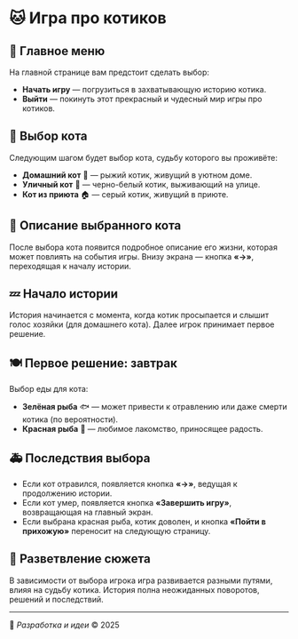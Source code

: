 # 🐱 Игра про котиков

## 📌 Главное меню
На главной странице вам предстоит сделать выбор:
- **Начать игру** — погрузиться в захватывающую историю котика.
- **Выйти** — покинуть этот прекрасный и чудесный мир игры про котиков.

## 🐾 Выбор кота
Следующим шагом будет выбор кота, судьбу которого вы проживёте:
- **Домашний кот** 🏡 — рыжий котик, живущий в уютном доме.
- **Уличный кот** 🌆 — черно-белый котик, выживающий на улице.
- **Кот из приюта** 🏠 — серый котик, живущий в приюте.

## 📜 Описание выбранного кота
После выбора кота появится подробное описание его жизни, которая может повлиять на события игры. Внизу экрана — кнопка **«→»**, переходящая к началу истории.

## 💤 Начало истории
История начинается с момента, когда котик просыпается и слышит голос хозяйки (для домашнего кота). Далее игрок принимает первое решение.

## 🍽️ Первое решение: завтрак
Выбор еды для кота:
- **Зелёная рыба** 🐟 — может привести к отравлению или даже смерти котика (по вероятности).
- **Красная рыба** 🐠 — любимое лакомство, приносящее радость.

## 🚑 Последствия выбора
- Если кот отравился, появляется кнопка **«→»**, ведущая к продолжению истории.
- Если кот умер, появляется кнопка **«Завершить игру»**, возвращающая на главный экран.
- Если выбрана красная рыба, котик доволен, и кнопка **«Пойти в прихожую»** переносит на следующую страницу.

## 🌳 Разветвление сюжета
В зависимости от выбора игрока игра развивается разными путями, влияя на судьбу котика. История полна неожиданных поворотов, решений и последствий.

---
🎨 *Разработка и идеи* © 2025
